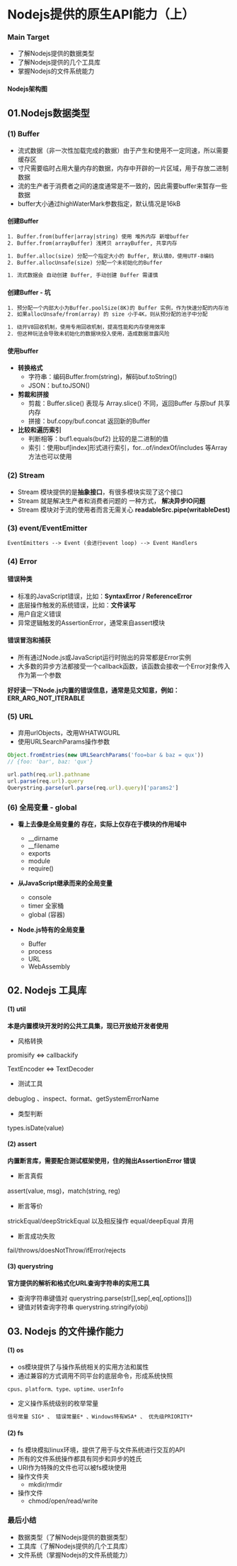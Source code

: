 # Nodejs提供的原生API能力（上）

###  Main Target

+ 了解Nodejs提供的数据类型
+ 了解Nodejs提供的几个工具库
+ 掌握Nodejs的文件系统能力



#### Nodejs架构图

  

## 01.Nodejs数据类型

###  (1) Buffer

+ 流式数据（非一次性加载完成的数据）由于产生和使用不一定同速，所以需要缓存区
+ 寸尺需要临时占用大量内存的数据，内存中开辟的一片区域，用于存放二进制数据
+ 流的生产者于消费者之间的速度通常是不一致的，因此需要buffer来暂存一些数据
+ buffer大小通过highWaterMark参数指定，默认情况是16kB

#### 创建Buffer

```txt
1. Buffer.from(buffer|array|string) 使用 堆外内存 新增buffer
2. Buffer.from(arrayBuffer) 浅拷贝 arrayBuffer, 共享内存
```

```txt
1. Buffer.alloc(size) 分配一个指定大小的 Buffer, 默认填0，使用UTF-8编码
2. Buffer.allocUnsafe(size) 分配一个未初始化的Buffer
```

```txt
1. 流式数据会 自动创建 Buffer, 手动创建 Buffer 需谨慎
```

#### 创建Buffer - 坑

```txt
1. 预分配一个内部大小为Buffer.poolSize(8K)的 Buffer 实例，作为快速分配的内存池
2. 如果allocUnsafe/from(array) 的 size 小于4K，则从预分配的池子中分配
```

```txt
1. 绕开V8回收机制，使用专用回收机制，提高性能和内存使用效率
2. 但这种玩法会导致未初始化的数据块投入使用，造成数据泄露风险
```

#### 使用buffer

+ **转换格式**
  + 字符串：编码Buffer.from(string)，解码buf.toString()
  + JSON：buf.toJSON()
+ **剪裁和拼接**
  + 剪裁：Buffer.slice() 表现与 Array.slice() 不同，返回Buffer 与原buf 共享内存
  + 拼接：buf.copy/buf.concat  返回新的Buffer
+ **比较和遍历索引**
  + 判断相等：buf1.equals(buf2) 比较的是二进制的值
  + 索引：使用buf[index]形式进行索引，for...of/indexOf/includes 等Array方法也可以使用



### (2) Stream

+ Stream 模块提供的是**抽象接口**，有很多模块实现了这个接口
+ Stream 就是解决生产者和消费者问题的 一种方式， **解决异步IO问题**
+ Stream 模块对于流的使用者而言无需关心  **readableSrc.pipe(writableDest)**



### (3) event/EventEmitter

```txt
EventEmitters --> Event (会进行event loop) --> Event Handlers
```



### (4) Error

#### **错误种类**

+ 标准的JavaScript错误，比如：**SyntaxError / ReferenceError**
+ 底层操作触发的系统错误，比如：**文件读写**
+ 用户自定义错误
+ 异常逻辑触发的AssertionError，通常来自assert模块

#### **错误冒泡和捕获**

+ 所有通过Node.js或JavaScript运行时抛出的异常都是Error实例
+ 大多数的异步方法都接受一个callback函数，该函数会接收一个Error对象传入作为第一个参数

**好好读一下Node.js内置的错误信息，通常是见文知意，例如：ERR_ARG_NOT_ITERABLE**



### (5) URL

+ 弃用urlObjects，改用WHATWGURL
+ 使用URLSearchParams操作参数

```js
Object.fromEntries(new URLSearchParams('foo=bar & baz = qux'))
// {foo: 'bar', baz: 'qux'}
```

```js
url.path(req.url).pathname
url.parse(req.url).query
Querystring.parse(url.parse(req.url).query)['params2']
```



### (6) 全局变量 - global

+ **看上去像是全局变量的 存在，实际上仅存在于模块的作用域中**
  + __dirname
  + __filename
  + exports
  + module
  + require()

+ **从JavaScript继承而来的全局变量**

  + console
  + timer 全家桶
  + global (容器)

+ **Node.js特有的全局变量**

  + Buffer
  + process
  + URL
  + WebAssembly

  

  

  

## 02. Nodejs 工具库



#### (1) util 

**本是内置模块开发时的公共工具集，现已开放给开发者使用**

+ 风格转换

promisify <=> callbackify

TextEncoder <=> TextDecoder

+ 测试工具

debuglog 、inspect、format、getSystemErrorName

+ 类型判断

types.isDate(value)



#### (2) assert

**内置断言库，需要配合测试框架使用，住的抛出AssertionError 错误**

+ 断言真假

assert(value, msg)，match(string, reg)

+ 断言等价

strickEqual/deepStrickEqual 以及相反操作 equal/deepEqual 弃用

+ 断言成功失败

fail/throws/doesNotThrow/ifError/rejects



#### (3) querystring

**官方提供的解析和格式化URL查询字符串的实用工具**

+ 查询字符串键值对	querystring.parse(str[],sep[,eq[,options]])
+ 键值对转查询字符串    querystring.stringify(obj)



## 03. Nodejs 的文件操作能力



#### (1) os

+ os模块提供了与操作系统相关的实用方法和属性
+ 通过兼容的方式调用不同平台的底层命令，形成系统快照

```txt
cpus、platform、type、uptime、userInfo
```

+ 定义操作系统级别的枚举常量

```txt
信号常量 SIG* 、 错误常量E* 、Windows特有WSA* 、 优先级PRIORITY*
```



#### (2) fs

+ fs 模块模拟linux环境，提供了用于与文件系统进行交互的API
+ 所有的文件系统操作都具有同步和异步的姓氏
+ URI作为特殊的文件也可以被fs模块使用
+ 操作文件夹
  + mkdir/rmdir
+ 操作文件
  + chmod/open/read/write



### 最后小结

+ 数据类型（了解Nodejs提供的数据类型）
+ 工具库（了解Nodejs提供的几个工具库）
+ 文件系统（掌握Nodejs的文件系统能力）